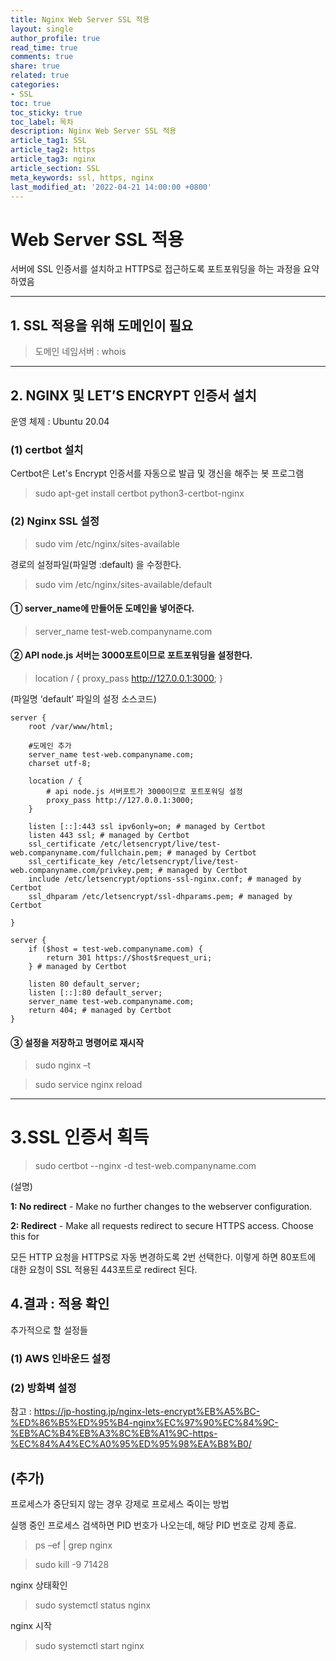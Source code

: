 ```yaml
---
title: Nginx Web Server SSL 적용
layout: single
author_profile: true
read_time: true
comments: true
share: true
related: true
categories:
- SSL
toc: true
toc_sticky: true
toc_label: 목차
description: Nginx Web Server SSL 적용
article_tag1: SSL
article_tag2: https
article_tag3: nginx
article_section: SSL
meta_keywords: ssl, https, nginx
last_modified_at: '2022-04-21 14:00:00 +0800'
---
```



# Web Server SSL 적용

서버에 SSL 인증서를 설치하고 HTTPS로 접근하도록 포트포워딩을 하는 과정을 요약하였음

---

## 1.	SSL 적용을 위해 도메인이 필요
> 도메인 네임서버 : whois

---


## 2.	NGINX 및 LET’S ENCRYPT 인증서 설치
운영 체제 : Ubuntu 20.04

### (1)	certbot 설치
Certbot은 Let's Encrypt 인증서를 자동으로 발급 및 갱신을 해주는 봇 프로그램
> sudo apt-get install certbot python3-certbot-nginx

### (2)	Nginx SSL 설정
> sudo vim /etc/nginx/sites-available 

경로의 설정파일(파일명 :default) 을 수정한다.

> sudo vim /etc/nginx/sites-available/default 

#### ①	server_name에 만들어둔 도메인을 넣어준다. 
>server_name test-web.companyname.com

#### ②	API node.js 서버는 3000포트이므로 포트포워딩을 설정한다.
>location / { proxy_pass http://127.0.0.1:3000; }


(파일명 ‘default’ 파일의 설정 소스코드)
```nginx
server {
    root /var/www/html;

    #도메인 추가
    server_name test-web.companyname.com;
    charset utf-8;

    location / {
        # api node.js 서버포트가 3000이므로 포트포워딩 설정
        proxy_pass http://127.0.0.1:3000;
    }

    listen [::]:443 ssl ipv6only=on; # managed by Certbot
    listen 443 ssl; # managed by Certbot
    ssl_certificate /etc/letsencrypt/live/test-web.companyname.com/fullchain.pem; # managed by Certbot
    ssl_certificate_key /etc/letsencrypt/live/test-web.companyname.com/privkey.pem; # managed by Certbot
    include /etc/letsencrypt/options-ssl-nginx.conf; # managed by Certbot
    ssl_dhparam /etc/letsencrypt/ssl-dhparams.pem; # managed by Certbot

}

server {
    if ($host = test-web.companyname.com) {
        return 301 https://$host$request_uri;
    } # managed by Certbot

    listen 80 default_server;
    listen [::]:80 default_server;
    server_name test-web.companyname.com;
    return 404; # managed by Certbot
}
```
#### ③	설정을 저장하고 명령어로 재시작

> sudo nginx –t

> sudo service nginx reload

---

# 3.SSL 인증서 획득

> sudo certbot --nginx -d test-web.companyname.com

(설명)
 
**1: No redirect** - Make no further changes to the webserver configuration.

**2: Redirect** - Make all requests redirect to secure HTTPS access. Choose this for

모든 HTTP 요청을 HTTPS로 자동 변경하도록 2번 선택한다. 
이렇게 하면 80포트에 대한 요청이 SSL 적용된 443포트로 redirect 된다.

## 4.결과 : 적용 확인
 

 추가적으로 할 설정들
### (1)	AWS 인바운드 설정
### (2)	방화벽 설정

참고 : 
https://jp-hosting.jp/nginx-lets-encrypt%EB%A5%BC-%ED%86%B5%ED%95%B4-nginx%EC%97%90%EC%84%9C-%EB%AC%B4%EB%A3%8C%EB%A1%9C-https-%EC%84%A4%EC%A0%95%ED%95%98%EA%B8%B0/


## (추가)
프로세스가 중단되지 않는 경우 강제로 프로세스 죽이는 방법

실행 중인 프로세스 검색하면 PID 번호가 나오는데, 
해당 PID 번호로 강제 종료.

> ps –ef | grep nginx
 
> sudo kill -9 71428

nginx 상태확인

>sudo systemctl status nginx 

nginx 시작
> sudo systemctl start nginx
